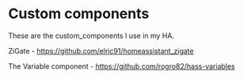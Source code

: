 # Custom components

These are the custom_components I use in my HA.

ZiGate  - https://github.com/elric91/homeassistant_zigate

The Variable component - https://github.com/rogro82/hass-variables